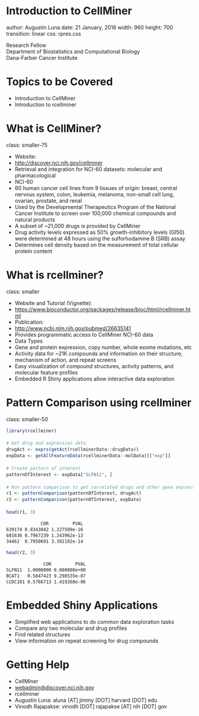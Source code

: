 
<script>
  (function(i,s,o,g,r,a,m){i['GoogleAnalyticsObject']=r;i[r]=i[r]||function(){
  (i[r].q=i[r].q||[]).push(arguments)},i[r].l=1*new Date();a=s.createElement(o),
  m=s.getElementsByTagName(o)[0];a.async=1;a.src=g;m.parentNode.insertBefore(a,m)
  })(window,document,'script','//www.google-analytics.com/analytics.js','ga');

  ga('create', 'UA-317478-17', 'auto');
  ga('send', 'pageview');

</script>


Introduction to CellMiner
===
author: Augustin Luna
date: 21 January, 2016
width: 960
height: 700
transition: linear
css: rpres.css

<!-- NOTE: Styling and external images may be missing --> 

<p>Research Fellow
  <br/>
  Department of Biostatistics and Computational Biology
  <br/>
  Dana-Farber Cancer Institute
</p>
<div class="footer" style="display:none;"><img src="img/dfci_logo.gif" height="60px" width="330px" /></div>

Topics to be Covered
===
* Introduction to CellMiner
* Introduction to rcellminer

What is CellMiner?
===
class: smaller-75 

* Website: 
 * http://discover.nci.nih.gov/cellminer
* Retrieval and integration for NCI-60 datasets: molecular and pharmacological
* NCI-60
 * 60 human cancer cell lines from 9 tissues of origin: breast, central nervous system, colon, leukemia, melanoma, non-small cell lung, ovarian, prostate, and renal
 * Used by the Developmental Therapeutics Program of the National Cancer Institute to screen over 100,000 chemical compounds and natural products
* A subset of ~21,000 drugs is provided by CellMiner 
* Drug activity levels expressed as 50% growth-inhibitory levels (GI50) were determined at 48 hours using the sulforhodamine B (SRB) assay
 * Determines cell density based on the measurement of total cellular protein content
 
What is rcellminer?
===
class: smaller 

* Website and Tutorial (Vignette):
 * https://www.bioconductor.org/packages/release/bioc/html/rcellminer.html
* Publication: 
 * http://www.ncbi.nlm.nih.gov/pubmed/26635141
* Provides programmatic access to CellMiner NCI-60 data
* Data Types
 * Gene and protein expression, copy number, whole exome mutations, etc
 * Activity data for ~21K compounds and information on their structure, mechanism of action, and repeat screens
* Easy visualization of compound structures, activity patterns, and molecular feature profiles
* Embedded R Shiny applications allow interactive data exploration

Pattern Comparison using rcellminer
===
class: smaller-50


```r
library(rcellminer)

# Get drug and expression data
drugAct <- exprs(getAct(rcellminerData::drugData))
expData <- getAllFeatureData(rcellminerData::molData)[["exp"]]

# Create pattern of interest
patternOfInterest <- expData["SLFN11", ]

# Run pattern comparison to get correlated drugs and other gene expressions
r1 <- patternComparison(patternOfInterest, drugAct)
r2 <- patternComparison(patternOfInterest, expData)

head(r1, 3)
```

```
             COR         PVAL
639174 0.8343842 1.227589e-16
681636 0.7967239 1.243962e-13
34462  0.7950691 3.302182e-14
```

```r
head(r2, 3)
```

```
              COR         PVAL
SLFN11  1.0000000 0.000000e+00
BCAT1   0.5847423 9.298535e-07
CCDC181 0.5766713 1.419268e-06
```

Embedded Shiny Applications
===
* Simplified web applications to do common data exploration tasks
 * Compare any two molecular and drug profiles 
 * Find related structures 
 * View information on repeat screening for drug compounds

Getting Help
===
* CellMiner
 * webadmin@discover.nci.nih.gov
* rcellminer 
 * Augustin Luna: aluna [AT] jimmy [DOT] harvard [DOT] edu 
 * Vinodh Rajapakse: vinodh [DOT] rajapakse [AT] nih [DOT] gov 
 
